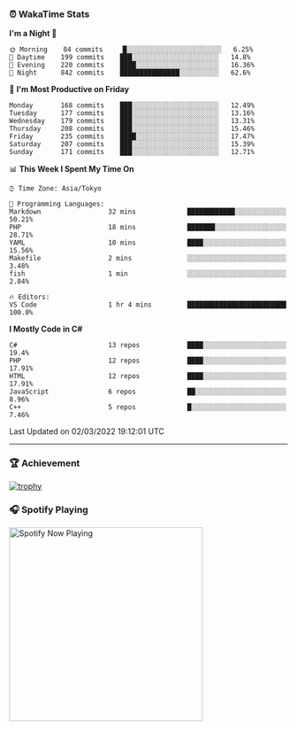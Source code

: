 ### ⏰ WakaTime Stats


<!--START_SECTION:waka-->
**I'm a Night 🦉** 

```text
🌞 Morning    84 commits     █░░░░░░░░░░░░░░░░░░░░░░░░   6.25% 
🌆 Daytime    199 commits    ███░░░░░░░░░░░░░░░░░░░░░░   14.8% 
🌃 Evening    220 commits    ████░░░░░░░░░░░░░░░░░░░░░   16.36% 
🌙 Night      842 commits    ███████████████░░░░░░░░░░   62.6%

```
📅 **I'm Most Productive on Friday** 

```text
Monday       168 commits    ███░░░░░░░░░░░░░░░░░░░░░░   12.49% 
Tuesday      177 commits    ███░░░░░░░░░░░░░░░░░░░░░░   13.16% 
Wednesday    179 commits    ███░░░░░░░░░░░░░░░░░░░░░░   13.31% 
Thursday     208 commits    ███░░░░░░░░░░░░░░░░░░░░░░   15.46% 
Friday       235 commits    ████░░░░░░░░░░░░░░░░░░░░░   17.47% 
Saturday     207 commits    ███░░░░░░░░░░░░░░░░░░░░░░   15.39% 
Sunday       171 commits    ███░░░░░░░░░░░░░░░░░░░░░░   12.71%

```


📊 **This Week I Spent My Time On** 

```text
⌚︎ Time Zone: Asia/Tokyo

💬 Programming Languages: 
Markdown                 32 mins             ████████████░░░░░░░░░░░░░   50.21% 
PHP                      18 mins             ███████░░░░░░░░░░░░░░░░░░   28.71% 
YAML                     10 mins             ████░░░░░░░░░░░░░░░░░░░░░   15.56% 
Makefile                 2 mins              ░░░░░░░░░░░░░░░░░░░░░░░░░   3.48% 
fish                     1 min               ░░░░░░░░░░░░░░░░░░░░░░░░░   2.04%

🔥 Editors: 
VS Code                  1 hr 4 mins         █████████████████████████   100.0%

```

**I Mostly Code in C#** 

```text
C#                       13 repos            ████░░░░░░░░░░░░░░░░░░░░░   19.4% 
PHP                      12 repos            ████░░░░░░░░░░░░░░░░░░░░░   17.91% 
HTML                     12 repos            ████░░░░░░░░░░░░░░░░░░░░░   17.91% 
JavaScript               6 repos             ██░░░░░░░░░░░░░░░░░░░░░░░   8.96% 
C++                      5 repos             █░░░░░░░░░░░░░░░░░░░░░░░░   7.46%

```



 Last Updated on 02/03/2022 19:12:01 UTC
<!--END_SECTION:waka-->

---

### 🏆 Achievement

[![trophy](https://github-profile-trophy.vercel.app/?username=Slime-hatena&theme=flat&no-bg=true&no-frame=true&column=8)](https://github.com/ryo-ma/github-profile-trophy)

### 🎧 Spotify Playing

[<img src="https://spotify-now-playing-slime-hatena.vercel.app/api/spotify-playing" alt="Spotify Now Playing" width="350" />](https://open.spotify.com/user/slime_hatena)

<!--
**Slime-hatena/Slime-hatena** is a ✨ _special_ ✨ repository because its `README.md` (this file) appears on your GitHub profile.

Here are some ideas to get you started:

- 🔭 I’m currently working on ...
- 🌱 I’m currently learning ...
- 👯 I’m looking to collaborate on ...
- 🤔 I’m looking for help with ...
- 💬 Ask me about ...
- 📫 How to reach me: ...
- 😄 Pronouns: ...
- ⚡ Fun fact: ...
-->
